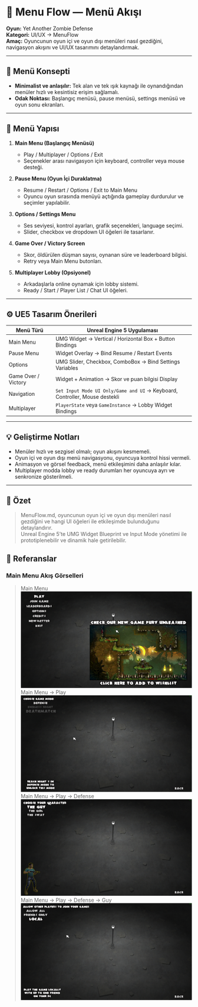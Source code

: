 # 📂 Menu Flow — Menü Akışı

**Oyun:** Yet Another Zombie Defense  
**Kategori:** UI/UX → MenuFlow  
**Amaç:** Oyuncunun oyun içi ve oyun dışı menüleri nasıl gezdiğini, navigasyon akışını ve UI/UX tasarımını detaylandırmak.

---

## 🌌 Menü Konsepti

- **Minimalist ve anlaşılır:** Tek alan ve tek ışık kaynağı ile oynandığından menüler hızlı ve kesintisiz erişim sağlamalı.  
- **Odak Noktası:** Başlangıç menüsü, pause menüsü, settings menüsü ve oyun sonu ekranları.

---

## 🔄 Menü Yapısı

1. **Main Menu (Başlangıç Menüsü)**  
   - Play / Multiplayer / Options / Exit  
   - Seçenekler arası navigasyon için keyboard, controller veya mouse desteği.  

2. **Pause Menu (Oyun İçi Duraklatma)**  
   - Resume / Restart / Options / Exit to Main Menu  
   - Oyuncu oyun sırasında menüyü açtığında gameplay durdurulur ve seçimler yapılabilir.  

3. **Options / Settings Menu**  
   - Ses seviyesi, kontrol ayarları, grafik seçenekleri, language seçimi.  
   - Slider, checkbox ve dropdown UI öğeleri ile tasarlanır.  

4. **Game Over / Victory Screen**  
   - Skor, öldürülen düşman sayısı, oynanan süre ve leaderboard bilgisi.  
   - Retry veya Main Menu butonları.  

5. **Multiplayer Lobby (Opsiyonel)**  
   - Arkadaşlarla online oynamak için lobby sistemi.  
   - Ready / Start / Player List / Chat UI öğeleri.

---

## ⚙️ UE5 Tasarım Önerileri

| Menü Türü | Unreal Engine 5 Uygulaması |
|-----------|---------------------------|
| Main Menu | UMG Widget → Vertical / Horizontal Box + Button Bindings |
| Pause Menu | Widget Overlay → Bind Resume / Restart Events |
| Options | UMG Slider, Checkbox, ComboBox → Bind Settings Variables |
| Game Over / Victory | Widget + Animation → Skor ve puan bilgisi Display |
| Navigation | `Set Input Mode UI Only/Game and UI` → Keyboard, Controller, Mouse destekli |
| Multiplayer | `PlayerState` veya `GameInstance` → Lobby Widget Bindings |

---

## 💡 Geliştirme Notları

- Menüler hızlı ve sezgisel olmalı; oyun akışını kesmemeli.  
- Oyun içi ve oyun dışı menü navigasyonu, oyuncuya kontrol hissi vermeli.  
- Animasyon ve görsel feedback, menü etkileşimini daha anlaşılır kılar.  
- Multiplayer modda lobby ve ready durumları her oyuncuya ayrı ve senkronize gösterilmeli.

---

## 📌 Özet

> MenuFlow.md, oyuncunun oyun içi ve oyun dışı menüleri nasıl gezdiğini ve hangi UI öğeleri ile etkileşimde bulunduğunu detaylandırır.  
> Unreal Engine 5’te UMG Widget Blueprint ve Input Mode yönetimi ile prototiplenebilir ve dinamik hale getirilebilir.

## 📌 Referanslar

###  Main Menu Akış Görselleri
> Main Menu  
![Ana Menü](Images/MainMenu.png)
> Main Menu → Play
![Ana Menü → Oyna](Images/MainMenu-Play.png)
> Main Menu → Play → Defense
![Ana Menü → Oyna → Defense](Images/MainMenu-Play-Defense.png)
> Main Menu → Play → Defense → Guy
![Ana Menü → Oyna → Defense → Guy](Images/MainMenu-Play-Defense-Guy.png)







